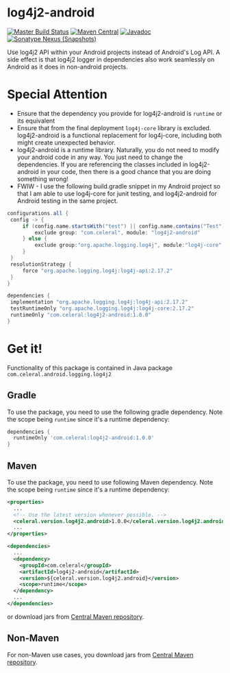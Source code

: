 # log4j2-android
[![Master Build Status](https://travis-ci.org/Celeral/log4j2-android.svg?branch=master)](https://travis-ci.org/Celeral/log4j2-android)
[![Maven Central](https://maven-badges.herokuapp.com/maven-central/com.celeral/log4j2-android/badge.svg)](http://search.maven.org/#search%7Cga%7C1%7Cg%3A%22com.celeral%22%20AND%20a%3A%22log4j2-android%22)
[![Javadoc](https://javadoc.io/badge/com.celeral/log4j2-android.svg)](https://www.javadoc.io/doc/com.celeral/log4j2-android)
[![Sonatype Nexus (Snapshots)](https://img.shields.io/nexus/s/https/oss.sonatype.org/com.celeral/log4j2-android.svg)](https://oss.sonatype.org/#nexus-search;gav~com.celeral~log4j2-android~~~)

Use log4j2 API within your Android projects instead of Android's Log API. A side effect is that log4j2 logger in dependencies also work seamlessly on Android as it does in non-android projects.  

# Special Attention
   * Ensure that the dependency you provide for log4j2-android is `runtime` or its equivalent
   * Ensure that from the final deployment `log4j-core` library is excluded. log4j2-android is a functional replacement for log4j-core, including both might create unexpected behavior.
   * log4j2-android is a runtime library. Naturally, you do not need to modify your android code in any way. You just need to change the dependencies. If you are referencing the classes included in log4j2-android in your code, then there is a good chance that you are doing something wrong!
   * FWIW - I use the following build.gradle snippet in my Android project so that I am able to use log4j-core for junit testing, and log4j2-android for Android testing in the same project. 
   ```groovy
configurations.all {
    config -> {
        if (config.name.startsWith("test") || config.name.contains("Test") && !config.name.contains("Android")) {
            exclude group: "com.celeral", module: "log4j2-android"
        } else {
            exclude group:"org.apache.logging.log4j", module:"log4j-core"
        }
    }
    resolutionStrategy {
        force "org.apache.logging.log4j:log4j-api:2.17.2"
    }
}

dependencies {
    implementation "org.apache.logging.log4j:log4j-api:2.17.2"
    testRuntimeOnly "org.apache.logging.log4j:log4j-core:2.17.2"
    runtimeOnly "com.celeral:log4j2-android:1.0.0"
}
   ```

# Get it!

Functionality of this package is contained in Java package `com.celeral.android.logging.log4j2`

## Gradle
To use the package, you need to use the following gradle dependency. Note the scope being `runtime` since it's a runtime dependency:
```gradle
dependencies {
  runtimeOnly 'com.celeral:log4j2-android:1.0.0'
}
```

## Maven


To use the package, you need to use following Maven dependency. Note the scope being `runtime` since it's a runtime dependency:

```xml
<properties>
  ...
  <!-- Use the latest version whenever possible. -->
  <celeral.version.log4j2.android>1.0.0</celeral.version.log4j2.android>
  ...
</properties>

<dependencies>
  ...
  <dependency>
    <groupId>com.celeral</groupId>
    <artifactId>log4j2-android</artifactId>
    <version>${celeral.version.log4j2.android}</version>
    <scope>runtime</scope>
  </dependency>
  ...
</dependencies>
```

or download jars from [Central Maven repository](http://repo1.maven.org/maven2/com/celeral/log4j2-android/).

## Non-Maven

For non-Maven use cases, you download jars from [Central Maven repository](http://repo1.maven.org/maven2/com/celeral/log4j2-android/).
